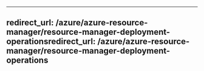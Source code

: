 ----
<a name="redirecturl-azureazure-resource-managerresource-manager-deployment-operations"></a><span data-ttu-id="2815d-101">redirect_url: /azure/azure-resource-manager/resource-manager-deployment-operations</span><span class="sxs-lookup"><span data-stu-id="2815d-101">redirect_url: /azure/azure-resource-manager/resource-manager-deployment-operations</span></span>
---